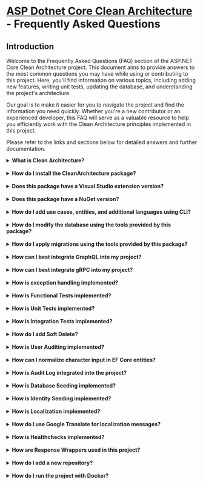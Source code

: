 # [ASP Dotnet Core Clean Architecture](../README.md) - Frequently Asked Questions

## Introduction

Welcome to the Frequently Asked Questions (FAQ) section of the ASP.NET Core Clean Architecture project. This document aims to provide answers to the most common questions you may have while using or contributing to this project. Here, you'll find information on various topics, including adding new features, writing unit tests, updating the database, and understanding the project's architecture.

Our goal is to make it easier for you to navigate the project and find the information you need quickly. Whether you're a new contributor or an experienced developer, this FAQ will serve as a valuable resource to help you efficiently work with the Clean Architecture principles implemented in this project.

Please refer to the links and sections below for detailed answers and further documentation.

<details>
<summary><strong>
What is Clean Architecture?
</strong></summary>


For more detailed instructions, you can refer to [this](./CleanArchitecture.md) documentation.
</details>
<br>

<details>
<summary><strong>
How do I install the CleanArchitecture package?
</strong></summary>

For more detailed instructions, you can refer to [this](../README.md) documentation.
</details>
<br>

<details>
<summary><strong>
Does this package have a Visual Studio extension version?
</strong></summary>

Yes, this package has a Visual Studio extension version that can be installed on Visual Studio 2022. You can download and install it from this [link](https://marketplace.visualstudio.com/items?itemName=SamanAzadi1996.ASPDotnetCoreCleanArchitecture).
</details>
<br>


<details>
<summary><strong>
Does this package have a NuGet version?
</strong></summary>

Yes, this package has a NuGet version, and you can download and install it from this [link](https://www.nuget.org/packages/Sam.CleanArchitecture.Template).
</details>
<br>

<details>
<summary><strong>
How do I add use cases, entities, and additional languages using CLI?
</strong></summary>
  
For more detailed instructions, you can refer to [this](./CleanArchitectureTemplates.md) documentation.
</details>
<br>


<details>
  <summary>
    <strong>
How do I modify the database using the tools provided by this package?
    </strong>
  </summary>

For more detailed instructions, you can refer to [this](./ConfigureDatabase.md) documentation.
</details>
<br>

<details>
  <summary>
    <strong>
How do I apply migrations using the tools provided by this package?
    </strong>
  </summary>

For more detailed instructions, you can refer to [this](./EasyAddMigrationTools.md) documentation.
</details>
<br>

<details>
  <summary>
    <strong>
How can I best integrate GraphQL into my project?
    </strong>
  </summary>


You can find an article on this topic at this [link](./GraphQL.md), and the sample project for the article is available in [this branch](https://github.com/samanazadi1996/Sam.CleanArchitecture/tree/GraphQL).
</details>
<br>

<details>
  <summary>
    <strong>
How can I best integrate gRPC into my project?
    </strong>
  </summary>

You can find an article on this topic at this [link](./GRPC.md), and the sample project for the article is available in [this branch](https://github.com/samanazadi1996/Sam.CleanArchitecture/tree/GRPC).
</details>
<br>

<details>
  <summary>
    <strong>
How is exception handling implemented?
    </strong>
  </summary>

For more detailed instructions, you can refer to [this](./ExceptionHandlingMiddlewares.md) documentation.
</details>
<br>


<details>
  <summary>
    <strong>
How is Functional Tests implemented?
    </strong>
  </summary>

For more detailed instructions, you can refer to [this](./FunctionalTests.md) documentation.
</details>
<br>


<details>
  <summary>
    <strong>
How is Unit Tests implemented?
    </strong>
  </summary>

For more detailed instructions, you can refer to [this](./UnitTests.md) documentation.
</details>
<br>


<details>
  <summary>
    <strong>
How is Integration Tests implemented?
    </strong>
  </summary>

For more detailed instructions, you can refer to [this](./IntegrationTests.md) documentation.
</details>
<br>

<details>
  <summary>
    <strong>
How do I add Soft Delete?
    </strong>
  </summary>

For more detailed instructions, you can refer to [this](./SoftDelete.md) documentation.
</details>
<br>

<details>
  <summary>
    <strong>
How is User Auditing implemented?
    </strong>
  </summary>

For more detailed instructions, you can refer to [this](./UserAuditing.md) documentation.
</details>
<br>
<details>
  <summary>
    <strong>
How can I normalize character input in EF Core entities?
    </strong>
  </summary>

In EF Core, it's common to have data inconsistency when dealing with character variations, especially in multilingual systems. To ensure consistency, character normalization can be applied before saving entities to the database.

For example, you might need to normalize Persian or Arabic characters like "ي" to "ی" or "ك" to "ک". This can be done using EF Core's `ChangeTracker` to normalize string properties before data is persisted to the database.

For a detailed guide and implementation on how to normalize characters in EF Core, you can refer to [this document](./CharacterNormalization.md).
</details>
<br>

<details>
  <summary>
    <strong>
How is Audit Log integrated into the project?
    </strong>
  </summary>

The Audit Log feature allows you to track and store changes made to your application's critical entities. In this project, you can choose between two storage options for audit logs: MongoDB or EventStore, providing flexibility based on your system's requirements.

For a comprehensive guide on configuring and using the audit logging feature, refer to the [Audit Log documentation](./AuditLog.md).
</details>
<br>


<details>
  <summary>
    <strong>
How is Database Seeding implemented?
    </strong>
  </summary>

For more detailed instructions, you can refer to [this](./DatabaseSeeding.md) documentation.
</details>
<br>

<details>
  <summary>
    <strong>
How is Identity Seeding implemented?
    </strong>
  </summary>

For more detailed instructions, you can refer to [this](./IdentitySeeding.md) documentation.
</details>
<br>


<details>
  <summary>
    <strong>
How is Localization implemented?
    </strong>
  </summary>

For more detailed instructions, you can refer to [this](./Localization.md) documentation.
</details>
<br>


<details>
  <summary>
    <strong>
How do I use Google Translate for localization messages?
    </strong>
  </summary>

For more detailed instructions, you can refer to [this](./Localization.GoogleTranslator.md) documentation.
</details>
<br>

<details>
  <summary>
    <strong>
How is Healthchecks implemented?
    </strong>
  </summary>

For more detailed instructions, you can refer to [this](./Healthchecks.md) documentation.
</details>
<br>

<details>
  <summary>
    <strong>
How are Response Wrappers used in this project?
    </strong>
  </summary>

For more detailed instructions, you can refer to [this](./ResponseWrappers.md) documentation.
</details>
<br>

<details>
  <summary>
    <strong>
How do I add a new repository?
    </strong>
  </summary>

For more detailed instructions, you can refer to [this](./RepositoryPatternGeneric.md) documentation.
</details>
<br>



<details>
  <summary>
    <strong>
How do I run the project with Docker?
    </strong>
  </summary>

For more detailed instructions, you can refer to [this](./DockerDeployment.md) documentation.
</details>
<br>